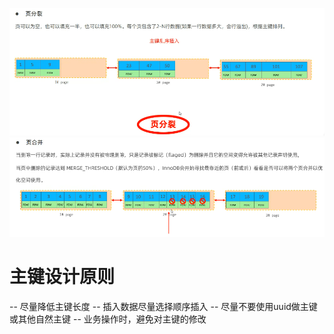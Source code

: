 ![alt text](beeb47b5-21df-4858-90b4-46990960e110.png)
![alt text](6a839e7a-2d66-4940-81b8-5d9236be3d8e.png)

# 主键设计原则

-- 尽量降低主键长度
-- 插入数据尽量选择顺序插入
-- 尽量不要使用uuid做主键或其他自然主键
-- 业务操作时，避免对主键的修改
